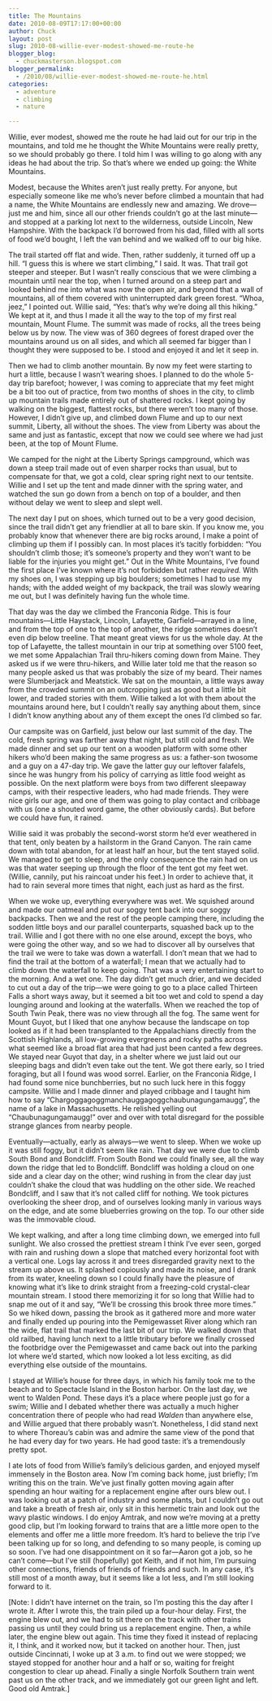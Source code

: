 ```yaml
---
title: The Mountains
date: 2010-08-09T17:17:00+00:00
author: Chuck
layout: post
slug: 2010-08-willie-ever-modest-showed-me-route-he
blogger_blog:
  - chuckmasterson.blogspot.com
blogger_permalink:
  - /2010/08/willie-ever-modest-showed-me-route-he.html
categories:
  - adventure
  - climbing
  - nature

---
```


Willie, ever modest, showed me the route he had laid out for our trip in the
mountains, and told me he thought the White Mountains were really pretty, so we
should probably go there. I told him I was willing to go along with any ideas
he had about the trip. So that’s where we ended up going: the White
Mountains.

Modest, because the Whites aren’t just really pretty. For anyone, but
especially someone like me who’s never before climbed a mountain that had
a name, the White Mountains are endlessly new and amazing. We drove—just me and
him, since all our other friends couldn’t go at the last minute—and
stopped at a parking lot next to the wilderness, outside Lincoln, New
Hampshire. With the backpack I’d borrowed from his dad, filled with all
sorts of food we’d bought, I left the van behind and we walked off to our
big hike.

The trail started off flat and wide. Then, rather suddenly, it turned off up a
hill. “I guess this is where we start climbing,” I said. It was.
That trail got steeper and steeper. But I wasn’t really conscious that we
were climbing a mountain until near the top, when I turned around on a steep
part and looked behind me into what was now the open air, and beyond that a
wall of mountains, all of them covered with uninterrupted dark green forest.
“Whoa, jeez,” I pointed out. Willie said, “Yes: that’s
why we’re doing all this hiking.” We kept at it, and thus I made it
all the way to the top of my first real mountain, Mount Flume. The summit was
made of rocks, all the trees being below us by now. The view was of 360 degrees
of forest draped over the mountains around us on all sides, and which all
seemed far bigger than I thought they were supposed to be. I stood and enjoyed
it and let it seep in.

Then we had to climb another mountain. By now my feet were starting to hurt a
little, because I wasn’t wearing shoes. I planned to do the whole 5-day
trip barefoot; however, I was coming to appreciate that my feet might be a bit
too out of practice, from two months of shoes in the city, to climb up mountain
trails made entirely out of shattered rocks. I kept going by walking on the
biggest, flattest rocks, but there weren’t too many of those. However, I
didn’t give up, and climbed down Flume and up to our next summit,
Liberty, all without the shoes. The view from Liberty was about the same and
just as fantastic, except that now we could see where we had just been, at the
top of Mount Flume.

We camped for the night at the Liberty Springs campground, which was down a
steep trail made out of even sharper rocks than usual, but to compensate for
that, we got a cold, clear spring right next to our tentsite. Willie and I set
up the tent and made dinner with the spring water, and watched the sun go down
from a bench on top of a boulder, and then without delay we went to sleep and
slept well.

The next day I put on shoes, which turned out to be a very good decision, since
the trail didn’t get any friendlier at all to bare skin. If you know me,
you probably know that whenever there are big rocks around, I make a point of
climbing up them if I possibly can. In most places it’s tacitly
forbidden: “You shouldn’t climb those; it’s someone’s
property and they won’t want to be liable for the injuries you might
get.” Out in the White Mountains, I’ve found the first place
I’ve known where it’s not forbidden but rather *required.* With my
shoes on, I was stepping up big boulders; sometimes I had to use my hands; with
the added weight of my backpack, the trail was slowly wearing me out, but I was
definitely having fun the whole time.

That day was the day we climbed the Franconia Ridge. This is four
mountains—Little Haystack, Lincoln, Lafayette, Garfield—arrayed in a line, and
from the top of one to the top of another, the ridge sometimes doesn’t
even dip below treeline. That meant great views for us the whole day. At the
top of Lafayette, the tallest mountain in our trip at something over 5100 feet,
we met some Appalachian Trail thru-hikers coming down from Maine. They asked us
if we were thru-hikers, and Willie later told me that the reason so many people
asked us that was probably the size of my beard. Their names were Slumberjack
and Meatstick. We sat on the mountain, a little ways away from the crowded
summit on an outcropping just as good but a little bit lower, and traded
stories with them. Willie talked a lot with them about the mountains around
here, but I couldn’t really say anything about them, since I didn’t
know anything about any of them except the ones I’d climbed so far.

Our campsite was on Garfield, just below our last summit of the day. The cold,
fresh spring was farther away that night, but still cold and fresh. We made
dinner and set up our tent on a wooden platform with some other hikers
who’d been making the same progress as us: a father-son twosome and a guy
on a 47-day trip. We gave the latter guy our leftover falafels, since he was
hungry from his policy of carrying as little food weight as possible. On the
next platform were boys from two different sleepaway camps, with their
respective leaders, who had made friends. They were nice girls our age, and one
of them was going to play contact and cribbage with us (one a shouted word
game, the other obviously cards). But before we could have fun, it rained.

Willie said it was probably the second-worst storm he’d ever weathered in
that tent, only beaten by a hailstorm in the Grand Canyon. The rain came down
with total abandon, for at least half an hour, but the tent stayed solid. We
managed to get to sleep, and the only consequence the rain had on us was that
water seeping up through the floor of the tent got my feet wet. (Willie,
cannily, put his raincoat under his feet.) In order to achieve that, it had to
rain several more times that night, each just as hard as the first.

When we woke up, everything everywhere was wet. We squished around and made our
oatmeal and put our soggy tent back into our soggy backpacks. Then we and the
rest of the people camping there, including the sodden little boys and our
parallel counterparts, squashed back up to the trail. Willie and I got there
with no one else around, except the boys, who were going the other way, and so
we had to discover all by ourselves that the trail we were to take was down a
waterfall. I don’t mean that we had to find the trail at the bottom of a
waterfall; I mean that we actually had to climb down the waterfall to keep
going. That was a very entertaining start to the morning. And a wet one. The
day didn’t get much drier, and we decided to cut out a day of the trip—we
were going to go to a place called Thirteen Falls a short ways away, but it
seemed a bit too wet and cold to spend a day lounging around and looking at the
waterfalls. When we reached the top of South Twin Peak, there was no view
through all the fog. The same went for Mount Guyot, but I liked that one anyhow
because the landscape on top looked as if it had been transplanted to the
Appalachians directly from the Scottish Highlands, all low-growing evergreens
and rocky paths across what seemed like a broad flat area that had just been
canted a few degrees. We stayed near Guyot that day, in a shelter where we just
laid out our sleeping bags and didn’t even take out the tent. We got
there early, so I tried foraging, but all I found was wood sorrel. Earlier, on
the Franconia Ridge, I had found some nice bunchberries, but no such luck here
in this foggy campsite. Willie and I made dinner and played cribbage and I
taught him how to say
“Chargoggagoggmanchauggagoggchaubunagungamaugg”, the name of a lake
in Massachusetts. He relished yelling out “Chaubunagungamaugg!”
over and over with total disregard for the possible strange glances from nearby
people.

Eventually—actually, early as always—we went to sleep. When we woke up it was
still foggy, but it didn’t seem like rain. That day we were due to climb
South Bond and Bondcliff. From South Bond we could finally see, all the way
down the ridge that led to Bondcliff. Bondcliff was holding a cloud on one side
and a clear day on the other; wind rushing in from the clear day just
couldn’t shake the cloud that was huddling on the other side. We reached
Bondcliff, and I saw that it’s not called cliff for nothing. We took
pictures overlooking the sheer drop, and of ourselves looking manly in various
ways on the edge, and ate some blueberries growing on the top. To our other
side was the immovable cloud.

We kept walking, and after a long time climbing down, we emerged into full
sunlight. We also crossed the prettiest stream I think I’ve ever seen,
gorged with rain and rushing down a slope that matched every horizontal foot
with a vertical one. Logs lay across it and trees disregarded gravity next to
the stream up above us. It splashed copiously and made its noise, and I drank
from its water, kneeling down so I could finally have the pleasure of knowing
what it’s like to drink straight from a freezing-cold crystal-clear
mountain stream. I stood there memorizing it for so long that Willie had to
snap me out of it and say, “We’ll be crossing this brook three more
times.” So we hiked down, passing the brook as it gathered more and more
water and finally ended up pouring into the Pemigewasset River along which ran
the wide, flat trail that marked the last bit of our trip. We walked down that
old railbed, having lunch next to a little tributary before we finally crossed
the footbridge over the Pemigewasset and came back out into the parking lot
where we’d started, which now looked a lot less exciting, as did
everything else outside of the mountains.

I stayed at Willie’s house for three days, in which his family took me to
the beach and to Spectacle Island in the Boston harbor. On the last day, we
went to Walden Pond. These days it’s a place where people just go for a
swim; Willie and I debated whether there was actually a much higher
concentration there of people who had read *Walden* than anywhere else, and
Willie argued that there probably wasn’t. Nonetheless, I did stand next
to where Thoreau’s cabin was and admire the same view of the pond that he
had every day for two years. He had good taste: it’s a tremendously
pretty spot.

I ate lots of food from Willie’s family’s delicious garden, and
enjoyed myself immensely in the Boston area. Now I’m coming back home,
just briefly; I’m writing this on the train. We’ve just finally
gotten moving again after spending an hour waiting for a replacement engine
after ours blew out. I was looking out at a patch of industry and some plants,
but I couldn’t go out and take a breath of fresh air, only sit in this
hermetic train and look out the wavy plastic windows. I do enjoy Amtrak, and
now we’re moving at a pretty good clip, but I’m looking forward to
trains that are a little more open to the elements and offer me a little more
freedom. It’s hard to believe the trip I’ve been talking up for so
long, and defending to so many people, is coming up so soon. I’ve had one
disappointment on it so far—Aaron got a job, so he can’t come—but
I’ve still (hopefully) got Keith, and if not him, I’m pursuing
other connections, friends of friends of friends and such. In any case,
it’s still most of a month away, but it seems like a lot less, and
I’m still looking forward to it.

[Note: I didn’t have internet on the train, so I’m posting this the
day after I wrote it. After I wrote this, the train piled up a four-hour delay.
First, the engine blew out, and we had to sit there on the track with other
trains passing us until they could bring us a replacement engine. Then, a while
later, the engine blew out again. This time they fixed it instead of replacing
it, I think, and it worked now, but it tacked on another hour. Then, just
outside Cincinnati, I woke up at 3 a.m. to find out we were stopped; we stayed
stopped for another hour and a half or so, waiting for freight congestion to
clear up ahead. Finally a single Norfolk Southern train went past us on the
other track, and we immediately got our green light and left. Good old Amtrak.]


